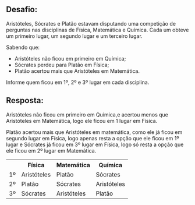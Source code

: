 ## Desafio:

Aristóteles, Sócrates e Platão estavam disputando uma competição de perguntas nas disciplinas de Física, Matemática e Química. Cada um obteve um primeiro lugar, um segundo lugar e um terceiro lugar.

Sabendo que: 
- Aristóteles não ficou em primeiro em Química; 
- Sócrates perdeu para Platão em Física; 
- Platão acertou mais que Aristóteles em Matemática.

Informe quem ficou em 1º, 2º e 3º lugar em cada disciplina.

## Resposta:
Aristóteles não ficou em primeiro em Química,e acertou menos que Aristóteles em Matemática, logo ele ficou em 1 lugar em Física.

Platão acertou mais que Aristóteles em matemática, como ele já ficou em segundo lugar em Física, logo apenas resta a opção que ele ficou em 1º lugar e Sócrates já ficou em 3º lugar em Física, logo só resta a opção que ele ficou em 2º lugar em Matemática.

<table>
  <tr>
    <th></th>
    <th>Física</th>
    <th>Matemática</th>
    <th>Química</th>
  </tr>
  <tr>
    <td>1º</td>
    <td>Aristóteles</td>
    <td>Platão</td>
    <td>Sócrates</td>
  </tr>
  <tr>
    <td>2º</td>
    <td>Platão</td>
    <td>Sócrates</td>
    <td>Aristóteles</td>
  </tr>
  <tr>
    <td>3º</td>
    <td>Sócrates</td>
    <td>Aristóteles</td>
    <td>Platão</td>
  </tr>
</table>